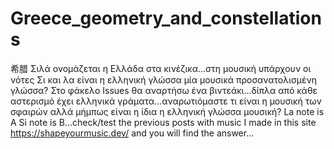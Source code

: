 # Greece_geometry_and_constellations
希腊 Σιλά ονομάζεται η Ελλάδα στα κινέζικα...στη μουσική υπάρχουν οι νότες Σι και λα είναι η ελληνική γλώσσα μία μουσικά προσανατολισμένη γλώσσα? Στο φάκελο Issues θα αναρτήσω ένα βιντεάκι...δίπλα από κάθε αστερισμό έχει ελληνικά γράματα...αναρωτιόμαστε τι είναι η μουσική των σφαιρών αλλά
μήμπως είναι η ίδια η ελληνική γλώσσα μουσική? La note is A Si note is B...check/test the previous posts with music I made  in this site https://shapeyourmusic.dev/  and you will find the answer...
